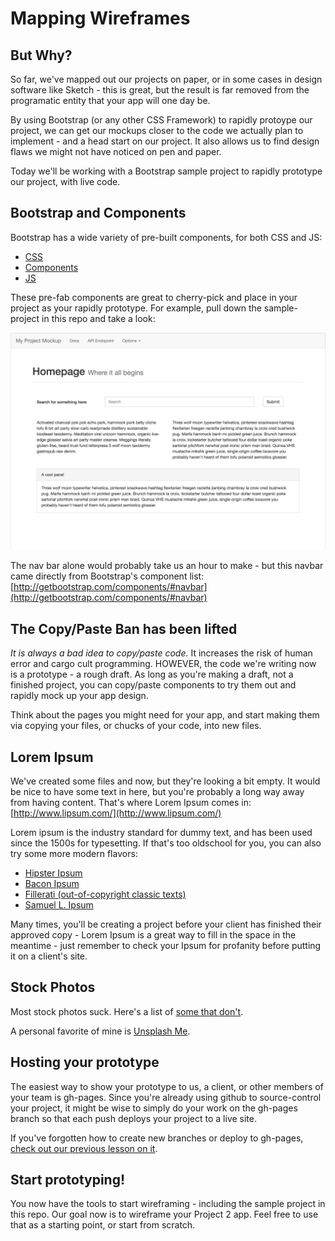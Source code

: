# Mapping Wireframes

## But Why?

So far, we've mapped out our projects on paper, or in some cases in design software like Sketch - this is great, but the result is far removed from the programatic entity that your app will one day be.

By using Bootstrap (or any other CSS Framework) to rapidly protoype our project, we can get our mockups closer to the code we actually plan to implement - and a head start on our project. It also allows us to find design flaws we might not have noticed on pen and paper.

Today we'll be working with a Bootstrap sample project to rapidly prototype our project, with live code.

## Bootstrap and Components

Bootstrap has a wide variety of pre-built components, for both CSS and JS:

- [CSS](http://getbootstrap.com/css/)
- [Components](http://getbootstrap.com/components/)
- [JS](http://getbootstrap.com/javascript/)

These pre-fab components are great to cherry-pick and place in your project as your rapidly prototype. For example, pull down the sample-project in this repo and take a look:

![sample-project](img/sample-project.png)

The nav bar alone would probably take us an hour to make - but this navbar came directly from Bootstrap's component list:
[http://getbootstrap.com/components/#navbar](http://getbootstrap.com/components/#navbar)

## The Copy/Paste Ban has been lifted

*It is always a bad idea to copy/paste code.* It increases the risk of human error and cargo cult programming. HOWEVER, the code we're writing now is a prototype - a rough draft. As long as you're making a draft, not a finished project, you can copy/paste components to try them out and rapidly mock up your app design.

Think about the pages you might need for your app, and start making them via copying your files, or chucks of your code, into new files.

## Lorem Ipsum 

We've created some files and now, but they're looking a bit empty. It would be nice to have some text in here, but you're probably a long way away from having content. That's where Lorem Ipsum comes in: [http://www.lipsum.com/](http://www.lipsum.com/)

Lorem ipsum is the industry standard for dummy text, and has been used since the 1500s for typesetting. If that's too oldschool for you, you can also try some more modern flavors:

- [Hipster Ipsum](https://hipsum.co/)
- [Bacon Ipsum](https://baconipsum.com/)
- [Fillerati (out-of-copyright classic texts)](http://www.fillerati.com/)
- [Samuel L. Ipsum](http://slipsum.com/)

Many times, you'll be creating a project before your client has finished their approved copy - Lorem Ipsum is a great way to fill in the space in the meantime - just remember to check your Ipsum for profanity before putting it on a client's site.

## Stock Photos

Most stock photos suck. Here's a list of [some that don't](https://medium.com/@dustin/stock-photos-that-dont-suck-62ae4bcbe01b).

A personal favorite of mine is [Unsplash Me](https://unsplash.com/).

## Hosting your prototype

The easiest way to show your prototype to us, a client, or other members of your team is gh-pages. Since you're already using github to source-control your project, it might be wise to simply do your work on the gh-pages branch so that each push deploys your project to a live site.

If you've forgotten how to create new branches or deploy to gh-pages, [check out our previous lesson on it](https://github.com/den-wdi-2/git-branching-and-pages).

## Start prototyping!

You now have the tools to start wireframing - including the sample project in this repo. Our goal now is to wireframe your Project 2 app. Feel free to use that as a starting point, or start from scratch.


